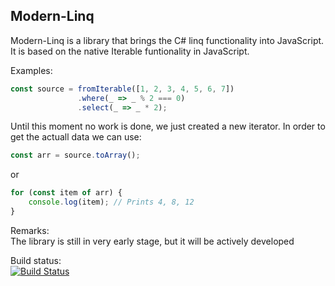 Modern-Linq
-------
Modern-Linq is a library that brings the C# linq functionality into JavaScript. It is based on the native Iterable funtionality in JavaScript.

Examples:
```js
const source = fromIterable([1, 2, 3, 4, 5, 6, 7])
               .where(_ => _ % 2 === 0)
               .select(_ => _ * 2);
```
Until this moment no work is done, we just created a new iterator.  In order to get the actuall data we can use:
```js
const arr = source.toArray();
```
or
```js
for (const item of arr) {
    console.log(item); // Prints 4, 8, 12
}
```

Remarks:  
The library is still in very early stage, but it will be actively developed

Build status:  
[![Build Status](https://travis-ci.com/Indomitable/modern-linq.svg?branch=master)](https://travis-ci.com/Indomitable/modern-linq)
